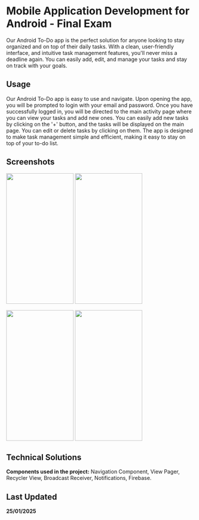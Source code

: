 # Mobile Application Development for Android - Final Exam

Our Android To-Do app is the perfect solution for anyone looking to stay organized and on top of their daily tasks. With a clean, user-friendly interface, and intuitive task management features, you'll never miss a deadline again. You can easily add, edit, and manage your tasks and stay on track with your goals.

## Usage

Our Android To-Do app is easy to use and navigate. Upon opening the app, you will be prompted to login with your email and password. Once you have successfully logged in, you will be directed to the main activity page where you can view your tasks and add new ones. You can easily add new tasks by clicking on the '+' button, and the tasks will be displayed on the main page. You can edit or delete tasks by clicking on them. The app is designed to make task management simple and efficient, making it easy to stay on top of your to-do list.

## Screenshots

<p float="left">
  <img src="https://user-images.githubusercontent.com/73469185/214656994-519c47c0-7aea-4702-8190-be1aa0ab401a.jpg" width="180" height="350">
  <img src="https://user-images.githubusercontent.com/73469185/214657288-78afb489-30de-4fc5-a150-eef83429d914.jpg" width="180" height="350">
</p>
<p float="left">
  <img src="https://user-images.githubusercontent.com/73469185/214657347-a6c273ee-926d-492e-8c4a-675dfd2aa7e0.jpg" width="180" height="350">
  <img src="https://user-images.githubusercontent.com/73469185/214657423-cef183bb-bb31-4b30-ac5e-bc98f7fd5021.jpg" width="180" height="350">
</p>

## Technical Solutions

**Components used in the project:** Navigation Component, View Pager, Recycler View, Broadcast Receiver, Notifications, Firebase.

## 

## Last Updated

**25/01/2025**
